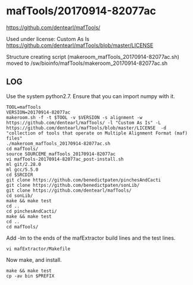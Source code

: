 mafTools/20170914-82077ac
========================

<https://github.com/dentearl/mafTools/>

Used under license:
Custom As Is
<https://github.com/dentearl/mafTools/blob/master/LICENSE>

Structure creating script (makeroom_mafTools_20170914-82077ac.sh) moved to /sw/bioinfo/mafTools/makeroom_20170914-82077ac.sh

LOG
---

Use the system python2.7.  Ensure that you can import numpy with it.

    TOOL=mafTools
    VERSION=20170914-82077ac
    makeroom.sh -f -t $TOOL -v $VERSION -s alignment -w https://github.com/dentearl/mafTools/ -l "Custom As Is" -L https://github.com/dentearl/mafTools/blob/master/LICENSE  -d "collection of tools that operate on Multiple Alignment Format (maf) files"
    ./makeroom_mafTools_20170914-82077ac.sh 
    cd mafTools/
    source SOURCEME_mafTools_20170914-82077ac 
    vi mafTools-20170914-82077ac_post-install.sh
    ml git/2.28.0
    ml gcc/5.5.0
    cd $SRCDIR
    git clone https://github.com/benedictpaten/pinchesAndCacti
    git clone https://github.com/benedictpaten/sonLib/
    git clone https://github.com/dentearl/mafTools/
    cd sonLib/
    make && make test
    cd ..
    cd pinchesAndCacti/
    make && make test
    cd ..
    cd mafTools/

Add -lm to the ends of the mafExtractor build lines and the test lines.

    vi mafExtractor/Makefile 

Now make, and install.

    make && make test
    cp -av bin $PREFIX
